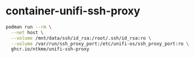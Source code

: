 # container-unifi-ssh-proxy

``` sh
podman run --rm \
  --net host \
  --volume /mnt/data/ssh/id_rsa:/root/.ssh/id_rsa:ro \
  --volume /var/run/ssh_proxy_port:/etc/unifi-os/ssh_proxy_port:ro \
  ghcr.io/ntkme/unifi-ssh-proxy
```

